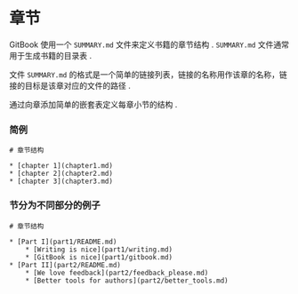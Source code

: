 # 章节

GitBook 使用一个 `SUMMARY.md` 文件来定义书籍的章节结构 .  `SUMMARY.md` 文件通常用于生成书籍的目录表 .

文件 `SUMMARY.md` 的格式是一个简单的链接列表，链接的名称用作该章的名称，链接的目标是该章对应的文件的路径 .

通过向章添加简单的嵌套表定义每章小节的结构 .

### 简例

```
# 章节结构

* [chapter 1](chapter1.md)
* [chapter 2](chapter2.md)
* [chapter 3](chapter3.md)
```

### 节分为不同部分的例子

```
# 章节结构

* [Part I](part1/README.md)
    * [Writing is nice](part1/writing.md)
    * [GitBook is nice](part1/gitbook.md)
* [Part II](part2/README.md)
    * [We love feedback](part2/feedback_please.md)
    * [Better tools for authors](part2/better_tools.md)
```

